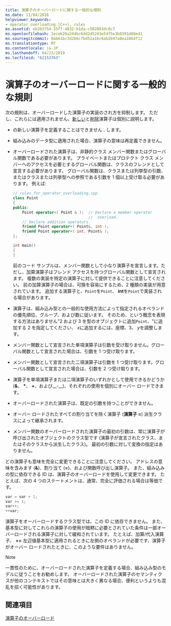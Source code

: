 ```yaml
---
title: 演算子のオーバーロードに関する一般的な規則
ms.date: 11/04/2016
helpviewer_keywords:
- operator overloading [C++], rules
ms.assetid: eb2b3754-35f7-4832-b1da-c502893dc0c7
ms.openlocfilehash: 1eceb26a244bc6dd2d5243e54f5e3b8391d88ed1
ms.sourcegitcommit: 0ab61bc3d2b6cfbd52a16c6ab2b97a8ea1864f12
ms.translationtype: MT
ms.contentlocale: ja-JP
ms.lasthandoff: 04/23/2019
ms.locfileid: "62153763"
---
```

# <a name="general-rules-for-operator-overloading"></a>演算子のオーバーロードに関する一般的な規則

次の規則は、オーバーロードした演算子の実装のされ方を抑制します。 ただし、これらには適用されません、[新しい](../cpp/new-operator-cpp.md)と[削除](../cpp/delete-operator-cpp.md)演算子は個別に説明します。

- の新しい演算子を定義することはできません **.** します。

- 組み込みのデータ型に適用された場合、演算子の意味は再定義できません。

- オーバーロードされた演算子は、非静的クラス メンバー関数またはグローバル関数である必要があります。 プライベートまたはプロテクト クラス メンバーへのアクセスを必要とするグローバル関数は、クラスのフレンドとして宣言する必要があります。 グローバル関数は、クラスまたは列挙型の引数、またはクラスまたは列挙型への参照である引数を 1 個以上受け取る必要があります。 例えば:

    ```cpp
    // rules_for_operator_overloading.cpp
    class Point
    {
    public:
        Point operator<( Point & );  // Declare a member operator
                                     //  overload.
        // Declare addition operators.
        friend Point operator+( Point&, int );
        friend Point operator+( int, Point& );
    };

    int main()
    {
    }
    ```

   前のコード サンプルは、メンバー関数として小なり演算子を宣言します。ただし、加算演算子はフレンド アクセスを持つグローバル関数として宣言されます。 複数の実装を特定の演算子に対して提供できることに注意してください。 前の加算演算子の場合は、可換を容易にするため、2 種類の実装が用意されています。 追加する演算子と、`Point`を`Point`、 **int**を`Point`で実装される場合があります。

- 演算子は、組み込み型との一般的な使用方法によって指定されるオペランドの優先順位、グループ、および数に従います。 そのため、という概念を表現する方法はありません"2 および 3 を型のオブジェクトに追加`Point`、"に追加する 2 を指定してください、 *x*に追加するには、座標、3、 *y*を調整します。

- メンバー関数として宣言された単項演算子は引数を受け取りません。グローバル関数として宣言された場合は、引数を 1 つ受け取ります。

- メンバー関数として宣言された二項演算子は引数を 1 つ受け取ります。グローバル関数として宣言された場合は、引数を 2 つ受け取ります。

- 演算子を単項演算子または二項演算子のいずれかとして使用できるかどうか (__&__、 __*__、 __+__、および__-__)、それぞれの使用を個別にオーバー ロードできます。

- オーバーロードされた演算子は、既定の引数を持つことができません。

- オーバー ロードされたすべての割り当てを除く演算子 (**演算子 =**) 派生クラスによって継承されます。

- メンバー関数のオーバーロードされた演算子の最初の引数は、常に演算子が呼び出されたオブジェクトのクラス型です (演算子が宣言されたクラス、またはそのクラスから派生したクラス)。 最初の引数に対して変換の指定はありません。

どの演算子も意味を完全に変更できることに注意してください。 アドレスの意味を含みます (**&**)、割り当て (**=**)、および関数呼び出し演算子。 また、組み込みの型に依存できる ID は、演算子のオーバーロードを使用して変更できます。 たとえば、次の 4 つのステートメントは、通常、完全に評価される場合は等価です。

```cpp
var = var + 1;
var += 1;
var++;
++var;
```

演算子をオーバーロードするクラス型では、この ID に依存できません。 また、基本型に対してこれらの演算子の使用が暗黙に必要とされていた条件は一部オーバーロードされる演算子に対して緩和されています。 たとえば、加算/代入演算子、  **+=** 左辺値基本型に適用されるときに左側のオペランドが必要です、演算子がオーバー ロードされたときに、このような要件はありません。

> [!NOTE]
> 一貫性のために、オーバーロードされた演算子を定義する場合、組み込み型のモデルに従うことをお勧めします。 オーバーロードされた演算子のセマンティクスが他のコンテキストではその意味とは大きく異なる場合、便利というよりも混乱を招く可能性があります。

## <a name="see-also"></a>関連項目

[演算子のオーバーロード](../cpp/operator-overloading.md)